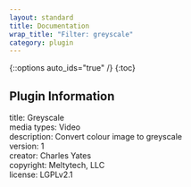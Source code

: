 ```yaml
---
layout: standard
title: Documentation
wrap_title: "Filter: greyscale"
category: plugin
---
```

{::options auto_ids="true" /}
{:toc}

## Plugin Information

title: Greyscale  
media types:
Video  
description: Convert colour image to greyscale  
version: 1  
creator: Charles Yates  
copyright: Meltytech, LLC  
license: LGPLv2.1  
